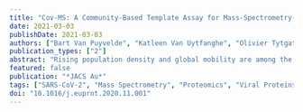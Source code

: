 ```yaml
---
title: "Cov-MS: A Community-Based Template Assay for Mass-Spectrometry-Based Protein Detection in SARS-CoV-2 Patients"
date: 2021-03-03
publishDate: 2021-03-03
authors: ["Bart Van Puyvelde", "Katleen Van Uytfanghe", "Olivier Tytgat", "Laurence Van Oudenhove", "Ralf Gabriels", "Robbin Bouwmeester", "Simon Daled", "Tim Van Den Bossche", "Pathmanaban Ramasamy", "Sigrid Verhelst", "Laura De Clerck", "Laura Corveleyn", "Sander Willems", "Nathan Debunne", "Evelien Wynendaele", "Bart De Spiegeleer", "Peter Judak", "Kris Roels", "Laurie De Wilde", "Peter Van Eenoo", "Tim Reyns", "Marc Cherlet", "Emmie Dumont", "Griet Debyser", "Ruben t’Kindt", "Koen Sandra", "Surya Gupta", "Nicolas Drouin", "Amy Harms", "Thomas Hankemeier", "Donald JL Jones", "Pankaj Gupta", "Dan Lane", "Catherine S Lane", "Said El Ouadi", "Jean-Baptiste Vincendet", "Nick Morrice", "Stuart Oehrle", "Nikunj Tanna", "Steve Silvester", "Sally Hannam", "Florian C Sigloch", "Andrea Bhangu-Uhlmann", "Jan Claereboudt", "N Leigh Anderson", "Morteza Razavi", "Sven Degroeve", "Lize Cuypers", "Christophe Stove", "Katrien Lagrou", "Geert A Martens", "Dieter Deforce", "Lennart Martens", "Johannes PC Vissers", "Maarten Dhaenens"]
publication_types: ["2"]
abstract: "Rising population density and global mobility are among the reasons why pathogens such as SARS-CoV-2, the virus that causes COVID-19, spread so rapidly across the globe. The policy response to such pandemics will always have to include accurate monitoring of the spread, as this provides one of the few alternatives to total lockdown. However, COVID-19 diagnosis is currently performed almost exclusively by reverse transcription polymerase chain reaction (RT-PCR). Although this is efficient, automatable, and acceptably cheap, reliance on one type of technology comes with serious caveats, as illustrated by recurring reagent and test shortages. We therefore developed an alternative diagnostic test that detects proteolytically digested SARS-CoV-2 proteins using mass spectrometry (MS). We established the Cov-MS consortium, consisting of 15 academic laboratories and several industrial partners to increase applicability, accessibility, sensitivity, and robustness of this kind of SARS-CoV-2 detection. This, in turn, gave rise to the Cov-MS Digital Incubator that allows other laboratories to join the effort, navigate, and share their optimizations and translate the assay into their clinic. As this test relies on viral proteins instead of RNA, it provides an orthogonal and complementary approach to RT-PCR using other reagents that are relatively inexpensive and widely available, as well as orthogonally skilled personnel and different instruments. Data are available via ProteomeXchange with identifier PXD022550."
featured: false
publication: "*JACS Au*"
tags: ["SARS-CoV-2", "Mass Spectrometry", "Proteomics", "Viral Proteins", "Diagnostics", "MRM"]
doi: "10.1016/j.euprot.2020.11.001"
---
```

